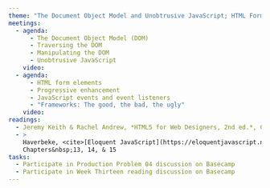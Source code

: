 ```yaml
---
theme: "The Document Object Model and Unobtrusive JavaScript; HTML Form Elements"
meetings:
  - agenda:
      - The Document Object Model (DOM)
      - Traversing the DOM
      - Manipulating the DOM
      - Unobtrusive JavaScript
    video:
  - agenda:
      - HTML form elements
      - Progressive enhancement
      - JavaScript events and event listeners
      - "Frameworks: The good, the bad, the ugly"
    video:
readings:
  - Jeremy Keith & Rachel Andrew, *HTML5 for Web Designers, 2nd ed.*, Chapter&nbsp;4
  - >
    Haverbeke, <cite>[Eloquent JavaScript](https://eloquentjavascript.net)</cite> (open access),
    Chapters&nbsp;13, 14, & 15
tasks:
  - Participate in Production Problem 04 discussion on Basecamp
  - Participate in Week Thirteen reading discussion on Basecamp
---
```

